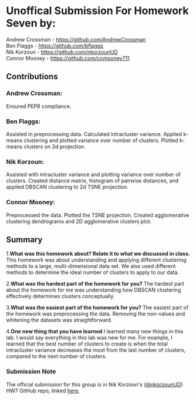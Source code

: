 # Unoffical Submission For Homework Seven by:
Andrew Crossman -  https://github.com/AndrewCrossman <br />
Ben Flaggs - https://github.com/bflaggs <br />
Nik Korzoun - https://github.com/nkorzounUD <br />
Connor Mooney - https://github.com/comooney711 <br />

## Contributions
### Andrew Crossman:

Ensured PEP8 compliance.

### Ben Flaggs:
Assisted in preprocessing data. Calculated intracluster variance. Applied k-means clustering and plotted variance over number of clusters. Plotted k-means clusters on 2d projection.

### Nik Korzoun:

Assisted with intracluster variance and plotting variance over number of clusters. Created distance matrix, histogram of pairwise distances, and applied DBSCAN clustering to 2d TSNE projection.

### Connor Mooney:
Preprocessed the data. Plotted the TSNE projection. Created agglomerative clustering dendrograms and 2D agglomerative clusters plot.


## Summary
1.**What was this homework about? Relate it to what we discussed in class.**
This homework was about understanding and applying different clustering methods to a large, multi-dimensional data set. We also used different methods to determine the ideal number of clusters to apply to our data.


2.**What was the hardest part of the homework for you?**
The hardest part about the homework for me was understanding how DBSCAN clustering effectively determines clusters conceptually.


3.**What was the easiest part of the homework for you?**
The easiest part of the homework was preprocessing the data. Removing the non-values and whitening the datasets was straightforward.

  
4.**One new thing that you have learned**
I learned many new things in this lab. I would say everything in this lab was new for me. For example, I learned that the best number of clusters to create is when the total intracluster variance decreases the most from the last number of clusters, compared to the next number of clusters.


### Submission Note
The official submission for this group is in Nik Korzoun's ([@nkorzounUD](https://github.com/nkorzounUD)) HW7 GitHub repo, linked [here](https://github.com/nkorzounUD/DSPS_NKorzoun/tree/main/HW7).
